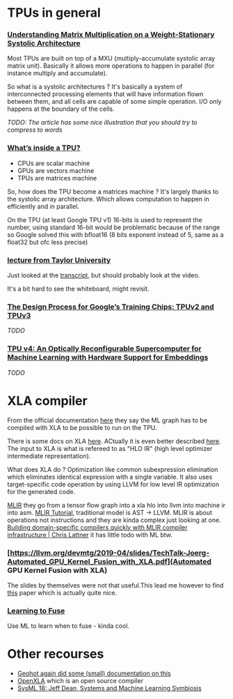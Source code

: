 # TPUs in general
### [Understanding Matrix Multiplication on a Weight-Stationary Systolic Architecture](https://www.telesens.co/2018/07/30/systolic-architectures/)
Most TPUs are built on top of a MXU (multiply-accumulate systolic array matrix unit).
Basically it allows more operations to happen in parallel (for instance multiply and accumulate).

So what is a systolic architectures ? It's basically a system of interconnected processing elements that will have information flown between them, and all cells are capable of some simple operation. I/O only happens at the boundary of the cells. 

*TODO: The article has some nice illustration that you should try to compress to words*

### [What’s inside a TPU?](https://medium.com/@antonpaquin/whats-inside-a-tpu-c013eb51973e)
- CPUs are scalar machine
- GPUs are vectors machine
- TPUs are matrices machine

So, how does the TPU become a matrices machine ? It's largely thanks to the systolic array architecture. Which allows computation to happen in efficiently and in parallel.

On the TPU (at least Google TPU v1) 16-bits is used to represent the number, using standard 16-bit would be problematic because of the range so Google solved this with bfloat16 (8 bits exponent instead of 5, same as a float32 but ofc less precise)

### [lecture from Taylor University](https://www.youtube.com/watch?v=9Mo80a4s0Bs)
Just looked at the [transcript](https://youtubetranscript.com/?v=9Mo80a4s0Bs), but should probably look at the video.

It's a bit hard to see the whiteboard, might revisit.

### [The Design Process for Google’s Training Chips: TPUv2 and TPUv3](https://gwern.net/doc/ai/scaling/hardware/2021-norrie.pdf)
*TODO*

### [TPU v4: An Optically Reconfigurable Supercomputer for Machine Learning with Hardware Support for Embeddings](https://arxiv.org/ftp/arxiv/papers/2304/2304.01433.pdf)
*TODO*

# XLA compiler
From the official documentation [here](https://cloud.google.com/tpu/docs/intro-to-tpu#xla_compiler) they say the ML graph has to be compiled with XLA to be possible to run on the TPU.

There is some docs on XLA [here](https://www.tensorflow.org/xla). ACtually it is even better described [here](https://www.tensorflow.org/xla/architecture). The input to XLA is what is refereed to as "HLO IR" (high level optimizer intermediate representation). 

What does XLA do ? Optimization like common subexpression elimination which eliminates identical expression with a single variable. It also uses target-specific code operation by using LLVM for low level IR optimization for the generated code.

[MLIR](https://llvm.org/devmtg/2019-04/slides/Keynote-ShpeismanLattner-MLIR.pdf) they go from a tensor flow graph into a xla hlo into llvm into machine ir into asm.
[MLIR Tutorial](https://llvm.org/devmtg/2019-04/slides/Tutorial-AminiVasilacheZinenko-MLIR.pdf), traditional model is AST -> LLVM. MLIR is about operations not instructions and they are kinda complex just looking at one.
[Building domain-specific compilers quickly with MLIR compiler infrastructure | Chris Lattner](https://www.youtube.com/watch?v=5OSP5DNAozU) it has little todo with ML btw. 


### [https://llvm.org/devmtg/2019-04/slides/TechTalk-Joerg-Automated_GPU_Kernel_Fusion_with_XLA.pdf](Automated GPU Kernel Fusion with XLA)
The slides by themselves were not that useful.This lead me however to find [this](https://arxiv.org/pdf/2301.13062.pdf) paper which is actually quite nice.

### [Learning to Fuse](http://mlforsystems.org/assets/papers/neurips2019/learning_abdolrashidi_2019.pdf)
Use ML to learn when to fuse - kinda cool.

# Other recourses
- [Geohot again did some (small) documentation on this](https://github.com/tinygrad/tinygrad/tree/a8f2c16f8e1670ce199b068a771b9b0d6f7ba7df/extra/accel/tpu)
- [OpenXLA](https://github.com/openxla/xla) which is an open source compiler
- [ SysML 18: Jeff Dean, Systems and Machine Learning Symbiosis ](https://www.youtube.com/watch?v=Nj6uxDki6-0)
